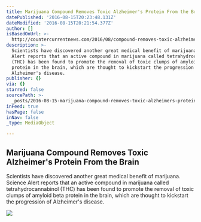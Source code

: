 ```yaml
---
title: Marijuana Compound Removes Toxic Alzheimer's Protein From the Brain
datePublished: '2016-08-15T20:23:48.131Z'
dateModified: '2016-08-15T20:21:54.377Z'
author: []
isBasedOnUrl: >-
  http://countercurrentnews.com/2016/08/compound-removes-toxic-alzheimers-protein-brain/
description: >-
  Scientists have discovered another great medical benefit of marijuana. Science
  Alert reports that an active compound in marijuana called tetrahydrocannabinol
  (THC) has been found to promote the removal of toxic clumps of amyloid beta
  protein in the brain, which are thought to kickstart the progression of
  Alzheimer's disease.
publisher: {}
via: {}
starred: false
sourcePath: >-
  _posts/2016-08-15-marijuana-compound-removes-toxic-alzheimers-protein-from-th.md
inFeed: true
hasPage: false
inNav: false
_type: MediaObject

---
```

<article style=""><h1>Marijuana Compound Removes Toxic Alzheimer's Protein From the Brain</h1><p>Scientists have discovered another great medical benefit of marijuana. Science Alert reports that an active compound in marijuana called tetrahydrocannabinol (THC) has been found to promote the removal of toxic clumps of amyloid beta protein in the brain, which are thought to kickstart the progression of Alzheimer's disease.</p><img src="http://countercurrentnews.com/wp-content/uploads/2016/08/alzheimers-marijuana.jpg" /></article>